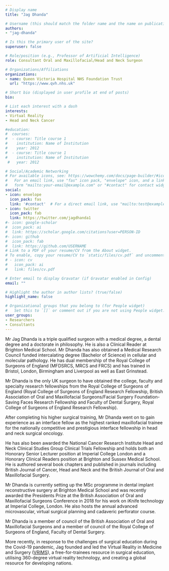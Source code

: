 ```yaml
---
# Display name
title: "Jag Dhanda"

# Username (this should match the folder name and the name on publications)
authors:
- "jag-dhanda"

# Is this the primary user of the site?
superuser: false

# Role/position (e.g., Professor of Artificial Intelligence)
role: Consultant Oral and Maxillofacial/Head and Neck Surgeon

# Organizations/Affiliations
organizations:
- name: Queen Victoria Hospital NHS Foundation Trust
  url: "https://www.qvh.nhs.uk"

# Short bio (displayed in user profile at end of posts)
bio: 

# List each interest with a dash
interests:
- Virtual Reality
- Head and Neck Cancer

#education:
#  courses:
#  - course: Title course 1
#    institution: Name of Institution
#    year: 2012
#  - course: Title course 1
#    institution: Name of Institution
 #   year: 2012

# Social/Academic Networking
# For available icons, see: https://wowchemy.com/docs/page-builder/#icons
#   For an email link, use "fas" icon pack, "envelope" icon, and a link in the
#   form "mailto:your-email@example.com" or "#contact" for contact widget.
social:
- icon: envelope
  icon_pack: fas
  link: '#contact'  # For a direct email link, use "mailto:test@example.org".
- icon: twitter
  icon_pack: fab
  link: https://twitter.com/jagdhanda1
#- icon: google-scholar
#  icon_pack: ai
#  link: https://scholar.google.com/citations?user=PERSON-ID
#- icon: github
#  icon_pack: fab
#  link: https://github.com/USERNAME
# Link to a PDF of your resume/CV from the About widget.
# To enable, copy your resume/CV to `static/files/cv.pdf` and uncomment the lines below.
# - icon: cv
#   icon_pack: ai
#   link: files/cv.pdf

# Enter email to display Gravatar (if Gravatar enabled in Config)
email: ""

# Highlight the author in author lists? (true/false)
highlight_name: false

# Organizational groups that you belong to (for People widget)
#   Set this to `[]` or comment out if you are not using People widget.
user_groups:
- Researchers
- Consultants
---
```


Mr Jag Dhanda is a triple qualified surgeon with a medical degree, a dental degree and a doctorate in philosophy. He is also a Clinical Reader at Brighton Medical School. Mr Dhanda has also obtained a Medical Research Council funded intercalating degree (Bachelor of Science) in cellular and molecular pathology. He has dual membership of the Royal College of Surgeons of England (MFDSRCS, MRCS and FRCS) and has trained in Bristol, London, Birmingham and Liverpool as well as East Grinstead.

Mr Dhanda is the only UK surgeon to have obtained the college, faculty and specialty research fellowships from the Royal College of Surgeons of England (Royal College of Surgeons of England Research Fellowship, British Association of Oral and Maxillofacial Surgeons/Facial Surgery Foundation-Saving Faces Research Fellowship and Faculty of Dental Surgery, Royal College of Surgeons of England Research Fellowship).

After completing his higher surgical training, Mr Dhanda went on to gain experience as an interface fellow as the highest ranked maxillofacial trainee for the nationally competitive and prestigious interface fellowship in head and neck surgical oncology.

He has also been awarded the National Cancer Research Institute Head and Neck Clinical Studies Group Clinical Trials Fellowship and holds both an Honorary Senior Lecturer position at Imperial College London and a Honorary Clinical Readers position at Brighton and Sussex Medical School. He is authored several book chapters and published in journals including British Journal of Cancer, Head and Neck and the British Journal of Oral and Maxillofacial Surgery.

Mr Dhanda is currently setting up the MSc programme in dental implant reconstructive surgery at Brighton Medical School and was recently awarded the Presidents Prize at the British Association of Oral and Maxillofacial Surgeons Conference in 2018 for his work on iKnife technology at Imperial College, London. He also hosts the annual advanced microvascular, virtual surgical planning and cadaveric perforator course.

Mr Dhanda is a member of council of the British Association of Oral and Maxillofacial Surgeons and a member of council of the Royal College of Surgeons of England, Faculty of Dental Surgery.

More recently, in response to the challenges of surgical education during the Covid-19 pandemic, Jag founded and led the Virtual Reality in Medicine and Surgery ([VRIMS](https://www.virtualrealityinmedicineandsurgery.com)), a free-for-trainees resource in surgical education, utilising 360-degree virtual reality technology, and creating a global resource for developing nations.
